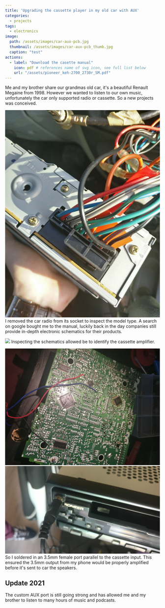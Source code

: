 ```yaml
---
title: 'Upgrading the cassette player in my old car with AUX'
categories:
  - projects
tags:
  - electronics
image: 
  path: /assets/images/car-aux-pcb.jpg
  thumbnail: /assets/images/car-aux-pcb_thumb.jpg
  caption: "test"
actions:
  - label: "Download the casette manual"
    icon: pdf # references name of svg icon, see full list below
    url: "/assets/pioneer_keh-2700_2730r_SM.pdf"
---
```



Me and my brother share our grandmas old car, it's a beautiful Renault Megaine from 1998. However we wanted to listen to our own music, unfortunately the car only supported radio or cassette. So a new projects was conceived.


![](/assets/images/car-aux-wires.jpg)
I removed the car radio from its socket to inspect the model type. A search on google bought me to the manual, luckily back in the day companies still provide in-depth electronic schematics for their products.


![](/assets/images/car-aux-diagram.png)
Inspecting the schematics allowed be to identify the cassette amplifier.


![](/assets/images/car-aux-pcb.jpg)
![](/assets/images/car-aux-jack.jpeg)
So I soldered in an 3.5mm female port parallel to the cassette input.
This ensured the 3.5mm output from my phone would be properly amplified before it's sent to car the speakers.

## Update 2021
The custom AUX port is still going strong and has allowed me and my brother to listen to many hours of music and podcasts.